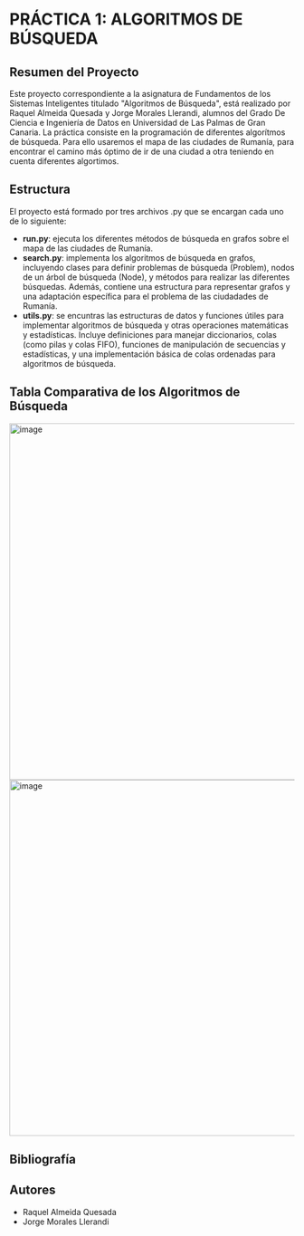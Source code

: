 # PRÁCTICA 1: ALGORITMOS DE BÚSQUEDA

## Resumen del Proyecto
Este proyecto correspondiente a la asignatura de Fundamentos de los Sistemas Inteligentes titulado "Algoritmos de Búsqueda", está realizado por Raquel Almeida Quesada y Jorge Morales Llerandi, alumnos del Grado De Ciencia e Ingeniería de Datos en Universidad de Las Palmas de Gran Canaria. 
La práctica consiste en la programación de diferentes algorítmos de búsqueda. Para ello usaremos el mapa de las ciudades de Rumanía, para encontrar el camino más óptimo de ir de una ciudad a otra teniendo en cuenta diferentes algortimos.

## Estructura
El proyecto está formado por tres archivos .py que se encargan cada uno de lo siguiente:
- **run.py**: ejecuta los diferentes métodos de búsqueda en grafos sobre el mapa de las ciudades de Rumanía.
- **search.py**: implementa los algoritmos de búsqueda en grafos, incluyendo clases para definir problemas de búsqueda (Problem), nodos de un árbol de búsqueda (Node), y métodos para realizar las diferentes búsquedas. Además, contiene una estructura para representar grafos y una adaptación específica para el problema de las ciudadades de Rumanía.
- **utils.py**: se encuntras las estructuras de datos y funciones útiles para implementar algoritmos de búsqueda y otras operaciones matemáticas y estadísticas. Incluye definiciones para manejar diccionarios, colas (como pilas y colas FIFO), funciones de manipulación de secuencias y estadísticas, y una implementación básica de colas ordenadas para algoritmos de búsqueda.

## Tabla Comparativa de los Algoritmos de Búsqueda
<img width="630" alt="image" src="https://github.com/raquelaq/AlgoritmosDeBusqueda/assets/117348659/66ea5dea-df17-4e02-9a27-5fbe70419f06">
<img width="629" alt="image" src="https://github.com/raquelaq/AlgoritmosDeBusqueda/assets/117348659/14ef2998-2dac-4144-b4fd-6d968edeb04a">

## Bibliografía

## Autores
- Raquel Almeida Quesada
- Jorge Morales Llerandi

